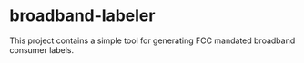 # broadband-labeler
This project contains a simple tool for generating FCC mandated broadband consumer labels.
